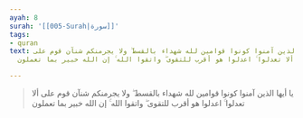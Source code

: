 ```yaml
---
ayah: 8
surah: '[[005-Surah|سورة]]'
tags:
- quran
text: يا أيها الذين آمنوا كونوا قوامين لله شهداء بالقسط ۖ ولا يجرمنكم شنآن قوم على
  ألا تعدلوا ۚ اعدلوا هو أقرب للتقوى ۖ واتقوا الله ۚ إن الله خبير بما تعملون

---
```

> يا أيها الذين آمنوا كونوا قوامين لله شهداء بالقسط ۖ ولا يجرمنكم شنآن قوم على ألا تعدلوا ۚ اعدلوا هو أقرب للتقوى ۖ واتقوا الله ۚ إن الله خبير بما تعملون
